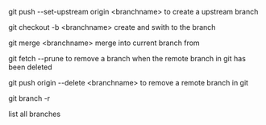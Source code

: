 <p>git push --set-upstream origin &lt;branchname&gt; to create a upstream branch</p>
<p>git checkout -b &lt;branchname&gt; create and swith to the branch</p>
<p>git merge &lt;branchname&gt; merge into current branch from <branchname></p>
<p>git fetch --prune to remove a branch when the remote branch in git has been deleted
<p>git push origin --delete &lt;branchname&gt; to remove a remote branch in git
<p>git branch -r</p> list all branches
